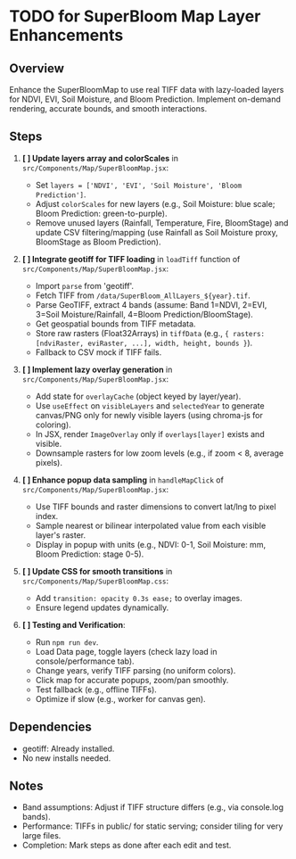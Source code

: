 # TODO for SuperBloom Map Layer Enhancements

## Overview
Enhance the SuperBloomMap to use real TIFF data with lazy-loaded layers for NDVI, EVI, Soil Moisture, and Bloom Prediction. Implement on-demand rendering, accurate bounds, and smooth interactions.

## Steps

1. **[ ] Update layers array and colorScales** in `src/Components/Map/SuperBloomMap.jsx`:
   - Set `layers = ['NDVI', 'EVI', 'Soil Moisture', 'Bloom Prediction']`.
   - Adjust `colorScales` for new layers (e.g., Soil Moisture: blue scale; Bloom Prediction: green-to-purple).
   - Remove unused layers (Rainfall, Temperature, Fire, BloomStage) and update CSV filtering/mapping (use Rainfall as Soil Moisture proxy, BloomStage as Bloom Prediction).

2. **[ ] Integrate geotiff for TIFF loading** in `loadTiff` function of `src/Components/Map/SuperBloomMap.jsx`:
   - Import `parse` from 'geotiff'.
   - Fetch TIFF from `/data/SuperBloom_AllLayers_${year}.tif`.
   - Parse GeoTIFF, extract 4 bands (assume: Band 1=NDVI, 2=EVI, 3=Soil Moisture/Rainfall, 4=Bloom Prediction/BloomStage).
   - Get geospatial bounds from TIFF metadata.
   - Store raw rasters (Float32Arrays) in `tiffData` (e.g., `{ rasters: [ndviRaster, eviRaster, ...], width, height, bounds }`).
   - Fallback to CSV mock if TIFF fails.

3. **[ ] Implement lazy overlay generation** in `src/Components/Map/SuperBloomMap.jsx`:
   - Add state for `overlayCache` (object keyed by layer/year).
   - Use `useEffect` on `visibleLayers` and `selectedYear` to generate canvas/PNG only for newly visible layers (using chroma-js for coloring).
   - In JSX, render `ImageOverlay` only if `overlays[layer]` exists and visible.
   - Downsample rasters for low zoom levels (e.g., if zoom < 8, average pixels).

4. **[ ] Enhance popup data sampling** in `handleMapClick` of `src/Components/Map/SuperBloomMap.jsx`:
   - Use TIFF bounds and raster dimensions to convert lat/lng to pixel index.
   - Sample nearest or bilinear interpolated value from each visible layer's raster.
   - Display in popup with units (e.g., NDVI: 0-1, Soil Moisture: mm, Bloom Prediction: stage 0-5).

5. **[ ] Update CSS for smooth transitions** in `src/Components/Map/SuperBloomMap.css`:
   - Add `transition: opacity 0.3s ease;` to overlay images.
   - Ensure legend updates dynamically.

6. **[ ] Testing and Verification**:
   - Run `npm run dev`.
   - Load Data page, toggle layers (check lazy load in console/performance tab).
   - Change years, verify TIFF parsing (no uniform colors).
   - Click map for accurate popups, zoom/pan smoothly.
   - Test fallback (e.g., offline TIFFs).
   - Optimize if slow (e.g., worker for canvas gen).

## Dependencies
- geotiff: Already installed.
- No new installs needed.

## Notes
- Band assumptions: Adjust if TIFF structure differs (e.g., via console.log bands).
- Performance: TIFFs in public/ for static serving; consider tiling for very large files.
- Completion: Mark steps as done after each edit and test.
